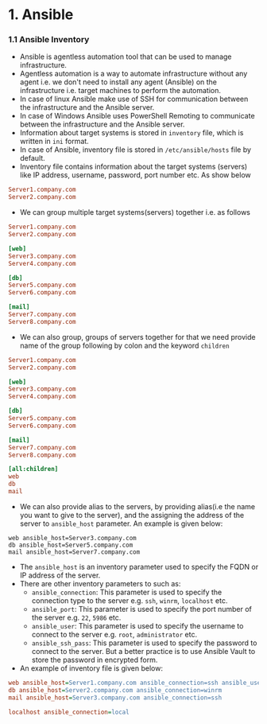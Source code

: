 # 1. Ansible

### 1.1 Ansible Inventory
* Ansible is agentless automation tool that can be used to manage infrastructure. 
* Agentless automation is a way to automate infrastructure without any agent i.e. we don't need to install any agent (Ansible) on the infrastructure i.e. target machines to perform the automation.
* In case of linux Ansible make use of SSH for communication between the infrastructure and the Ansible server.
* In case of Windows Ansible uses PowerShell Remoting to communicate between the infrastructure and the Ansible server.
* Information about target systems is stored in `inventory` file, which is written in `ini` format.
* In case of Ansible, inventory file is stored in `/etc/ansible/hosts` file by default.
* Inventory file contains information about the target systems (servers) like IP address, username, password, port number etc. As show below

```ini
Server1.company.com
Server2.company.com
```

* We can group multiple target systems(servers) together i.e. as follows

```ini
Server1.company.com
Server2.company.com

[web]
Server3.company.com
Server4.company.com

[db]
Server5.company.com
Server6.company.com

[mail]
Server7.company.com
Server8.company.com
```

* We can also group, groups of servers together for that we need provide name of the group following by colon and the keyword `children` 

```ini
Server1.company.com
Server2.company.com

[web]
Server3.company.com
Server4.company.com

[db]
Server5.company.com
Server6.company.com

[mail]
Server7.company.com
Server8.company.com

[all:children]
web
db
mail
```
* We can also provide alias to the servers, by providing alias(i.e the name you want to give to the server), and the assigning the address of the server to `ansible_host` parameter. An example is given below:

```
web ansible_host=Server3.company.com
db ansible_host=Server5.company.com
mail ansible_host=Server7.company.com
```
* The `ansible_host` is an inventory parameter used to specify the FQDN or IP address of the server.
* There are other inventory parameters to such as:
  - `ansible_connection`: This parameter is used to specify the connection type to the server e.g. `ssh`, `winrm`, `localhost` etc.
  - `ansible_port`: This parameter is used to specify the port number of the server e.g. `22`, `5986` etc.
  - `ansible_user`: This parameter is used to specify the username to connect to the server e.g. `root`, `administrator` etc.
  - `ansible_ssh_pass`: This parameter is used to specify the password to connect to the server. But a better practice is to use Ansible Vault to store the password in encrypted form.
* An example of inventory file is given below:

```ini
web ansible_host=Server1.company.com ansible_connection=ssh ansible_user=root
db ansible_host=Server2.company.com ansible_connection=winrm  
mail ansible_host=Server3.company.com ansible_connection=ssh

localhost ansible_connection=local
``` 
